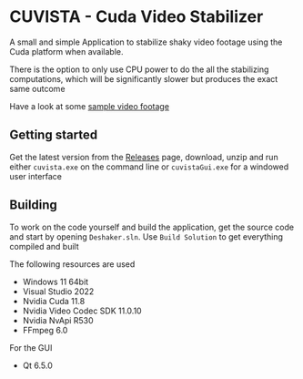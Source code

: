 # CUVISTA - Cuda Video Stabilizer
A small and simple Application to stabilize shaky video footage using the Cuda platform when available.

There is the option to only use CPU power to do the all the stabilizing computations, which will be significantly slower but produces the exact same outcome

Have a look at some [sample video footage](https://youtu.be/mkR39D0Ywtg)

## Getting started
Get the latest version from the [Releases](https://github.com/RainerMtb/cuvista/releases) page, download, unzip and run either ```cuvista.exe``` on the command line or ```cuvistaGui.exe``` for a windowed user interface
## Building
To work on the code yourself and build the application, get the source code and start by opening ```Deshaker.sln```. Use ```Build Solution``` to get everything compiled and built

The following resources are used
- Windows 11 64bit
- Visual Studio 2022
- Nvidia Cuda 11.8
- Nvidia Video Codec SDK 11.0.10
- Nvidia NvApi R530
- FFmpeg 6.0

For the GUI
- Qt 6.5.0
